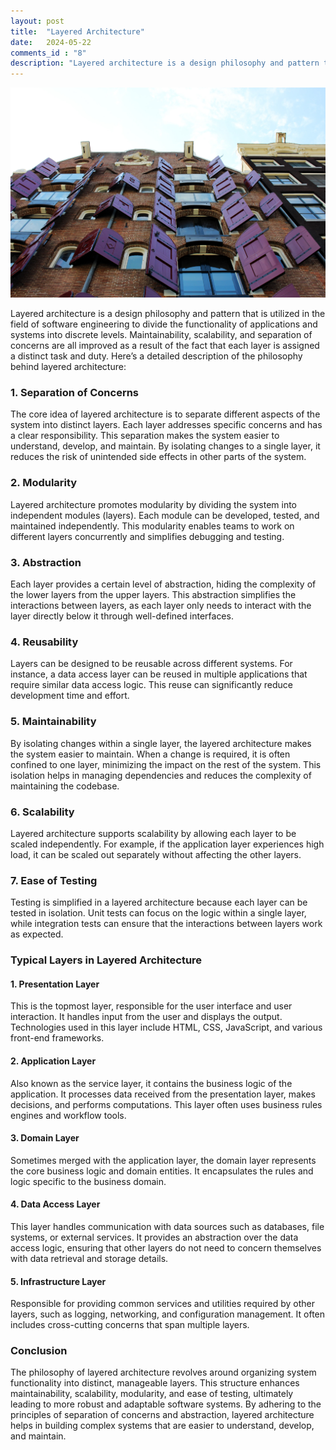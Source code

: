 ```yaml
---
layout: post
title:  "Layered Architecture"
date:   2024-05-22
comments_id : "8"
description: "Layered architecture is a design philosophy and pattern that is utilized in the field of software engineering to divide the functionality of applications and systems into discrete levels."
---
```


![](/assets/images/article-image-26.jpg)

Layered architecture is a design philosophy and pattern that is utilized in the field of software engineering to divide the functionality of applications and systems into discrete levels. Maintainability, scalability, and separation of concerns are all improved as a result of the fact that each layer is assigned a distinct task and duty. Here’s a detailed description of the philosophy behind layered architecture:

### 1. **Separation of Concerns**
The core idea of layered architecture is to separate different aspects of the system into distinct layers. Each layer addresses specific concerns and has a clear responsibility. This separation makes the system easier to understand, develop, and maintain. By isolating changes to a single layer, it reduces the risk of unintended side effects in other parts of the system.

### 2. **Modularity**
Layered architecture promotes modularity by dividing the system into independent modules (layers). Each module can be developed, tested, and maintained independently. This modularity enables teams to work on different layers concurrently and simplifies debugging and testing.

### 3. **Abstraction**
Each layer provides a certain level of abstraction, hiding the complexity of the lower layers from the upper layers. This abstraction simplifies the interactions between layers, as each layer only needs to interact with the layer directly below it through well-defined interfaces.

### 4. **Reusability**
Layers can be designed to be reusable across different systems. For instance, a data access layer can be reused in multiple applications that require similar data access logic. This reuse can significantly reduce development time and effort.

### 5. **Maintainability**
By isolating changes within a single layer, the layered architecture makes the system easier to maintain. When a change is required, it is often confined to one layer, minimizing the impact on the rest of the system. This isolation helps in managing dependencies and reduces the complexity of maintaining the codebase.

### 6. **Scalability**
Layered architecture supports scalability by allowing each layer to be scaled independently. For example, if the application layer experiences high load, it can be scaled out separately without affecting the other layers.

### 7. **Ease of Testing**
Testing is simplified in a layered architecture because each layer can be tested in isolation. Unit tests can focus on the logic within a single layer, while integration tests can ensure that the interactions between layers work as expected.

### Typical Layers in Layered Architecture

#### 1. **Presentation Layer**
This is the topmost layer, responsible for the user interface and user interaction. It handles input from the user and displays the output. Technologies used in this layer include HTML, CSS, JavaScript, and various front-end frameworks.

#### 2. **Application Layer**
Also known as the service layer, it contains the business logic of the application. It processes data received from the presentation layer, makes decisions, and performs computations. This layer often uses business rules engines and workflow tools.

#### 3. **Domain Layer**
Sometimes merged with the application layer, the domain layer represents the core business logic and domain entities. It encapsulates the rules and logic specific to the business domain.

#### 4. **Data Access Layer**
This layer handles communication with data sources such as databases, file systems, or external services. It provides an abstraction over the data access logic, ensuring that other layers do not need to concern themselves with data retrieval and storage details.

#### 5. **Infrastructure Layer**
Responsible for providing common services and utilities required by other layers, such as logging, networking, and configuration management. It often includes cross-cutting concerns that span multiple layers.

### Conclusion
The philosophy of layered architecture revolves around organizing system functionality into distinct, manageable layers. This structure enhances maintainability, scalability, modularity, and ease of testing, ultimately leading to more robust and adaptable software systems. By adhering to the principles of separation of concerns and abstraction, layered architecture helps in building complex systems that are easier to understand, develop, and maintain.
